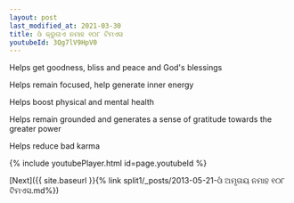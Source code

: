 ```yaml
---
layout: post
last_modified_at: 2021-03-30
title: ଓଁ କ୍ରୁତାଏ ନମାହ ୧୦୮ ଟିମଏସ
youtubeId: 3Qg7lV9HpV0
---
```

 
 
Helps get goodness, bliss and peace and God's blessings
 
Helps remain focused, help generate inner energy 
 
Helps boost physical and mental health 
 
Helps remain grounded and generates a sense of gratitude towards the greater power 
 
Helps reduce bad karma
 
 
 
 


{% include youtubePlayer.html id=page.youtubeId %}
 
[Next]({{ site.baseurl }}{% link  split1/_posts/2013-05-21-ଓଁ ଅମୃତାୟ ନମାହ ୧୦୮ ଟିମଏସ.md%})
 
